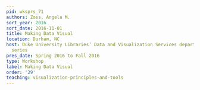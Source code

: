 ```yaml
---
pid: wksprs_71
authors: Zoss, Angela M.
sort_year: 2016
sort_date: 2016-11-01
title: Making Data Visual
location: Durham, NC
host: Duke University Libraries’ Data and Visualization Services department workshop
  series
pres_date: Spring 2016 to Fall 2016
type: Workshop
label: Making Data Visual
order: '29'
teaching: visualization-principles-and-tools
---
```

